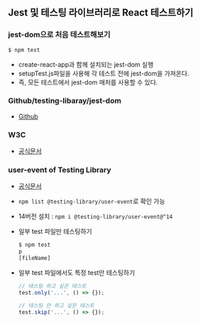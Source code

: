 ## Jest 및 테스팅 라이브러리로 React 테스트하기

### jest-dom으로 처음 테스트해보기

```bash
$ npm test
```

- create-react-app과 함께 설치되는 jest-dom 실행
- setupTest.js파일을 사용해 각 테스트 전에 jest-dom을 가져온다.
- 즉, 모든 테스트에서 jest-dom 매처를 사용할 수 있다.

### Github/testing-libaray/jest-dom

- [Github](https://github.com/testing-library/jest-dom/tree/main#tohavestyle)

### W3C

- [공식문서](https://www.w3.org/TR/wai-aria/#role_definitions)

### user-event of Testing Library

- [공식문서](https://testing-library.com/docs/user-event/intro)
- `npm list @testing-library/user-event`로 확인 가능
- 14버전 설치 : `npm i @testing-library/user-event@^14`

- 일부 test 파일만 테스팅하기

  ```bash
  $ npm test
  p
  [fileName]
  ```

- 일부 test 파일에서도 특정 test만 테스팅하기

  ```javascript
  // 테스팅 하고 싶은 테스트
  test.only('...', () => {});

  // 테스팅 안 하고 싶은 테스트
  test.skip('...', () => {});
  ```
